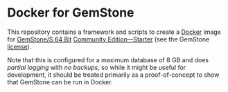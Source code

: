 # Docker for GemStone
This repository contains a framework and scripts to create a [Docker](https://www.docker.com/) image for [GemStone/S 64 Bit](https://gemtalksystems.com/products/gs64/) [Community Edition—Starter](https://gemtalksystems.com/licensing/) (see the GemStone [license](https://downloads.gemtalksystems.com/pub/GemStone_License_Agreement.pdf)). 

Note that this is configured for a maximum database of 8 GB and does *partial logging* with *no backups*, so while it might be useful for development, it should be treated primarily as a proof-of-concept to show that GemStone can be run in Docker.

